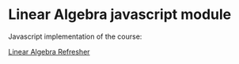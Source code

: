 Linear Algebra javascript module
================================

Javascript implementation of the course:

[Linear Algebra Refresher](https://www.udacity.com/course/viewer#!/c-ud953/l-4374471116/m-4599980128)
